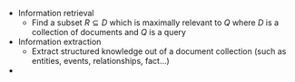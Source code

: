 - Information retrieval
	- Find a subset $R \subseteq D$ which is maximally relevant to $Q$ where $D$ is a collection of documents and $Q$ is a query
- Information extraction
	- Extract structured knowledge out of a document collection (such as entities, events, relationships, fact...)
- 